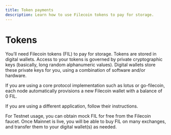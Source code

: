 ```yaml
---
title: Token payments
description: Learn how to use Filecoin tokens to pay for storage.
---
```


# Tokens

You’ll need Filecoin tokens (FIL) to pay for storage. Tokens are stored in digital wallets. Access to your tokens is governed by private cryptographic keys (basically, long random alphanumeric values). Digital wallets store these private keys for you, using a combination of software and/or hardware.

If you are using a core protocol implementation such as lotus or go-filecoin, each node automatically provisions a new Filecoin wallet with a balance of 0 FIL.

If you are using a different application, follow their instructions.

For Testnet usage, you can obtain mock FIL for free from the Filecoin faucet. Once Mainnet is live, you will be able to buy FIL on many exchanges, and transfer them to your digital wallet(s) as needed.
